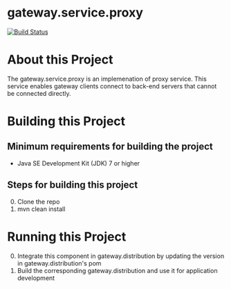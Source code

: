 # gateway.service.proxy

[![Build Status][build-status-image]][build-status]

[build-status-image]: https://travis-ci.org/kaazing/gateway.service.proxy.svg?branch=develop
[build-status]: https://travis-ci.org/kaazing/gateway.service.proxy

# About this Project

The gateway.service.proxy is an implemenation of proxy service. This service enables gateway clients connect to back-end servers that cannot be connected directly.

# Building this Project

## Minimum requirements for building the project
* Java SE Development Kit (JDK) 7 or higher

## Steps for building this project
0. Clone the repo
0. mvn clean install

# Running this Project

0. Integrate this component in gateway.distribution by updating the version in gateway.distribution's pom
0. Build the corresponding gateway.distribution and use it for application development
